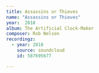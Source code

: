 ```yaml
---
title: Assassins or Thieves
name: "Assassins or Thieves"
year:  2018
album: The Artificial Clock-Maker
composer: Rob Nelson
recordingz:
  - year: 2018
    source: soundcloud
    id: 587695677 

---
```


